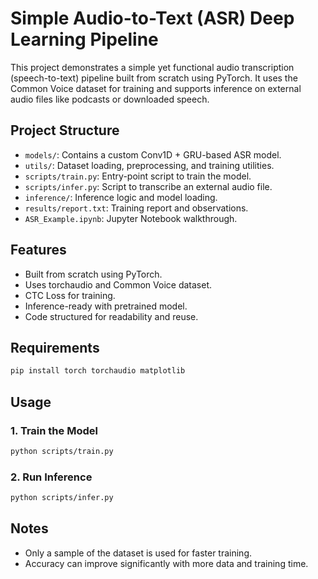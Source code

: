 # Simple Audio-to-Text (ASR) Deep Learning Pipeline

This project demonstrates a simple yet functional audio transcription (speech-to-text) pipeline built from scratch using PyTorch. It uses the Common Voice dataset for training and supports inference on external audio files like podcasts or downloaded speech.

## Project Structure

- `models/`: Contains a custom Conv1D + GRU-based ASR model.
- `utils/`: Dataset loading, preprocessing, and training utilities.
- `scripts/train.py`: Entry-point script to train the model.
- `scripts/infer.py`: Script to transcribe an external audio file.
- `inference/`: Inference logic and model loading.
- `results/report.txt`: Training report and observations.
- `ASR_Example.ipynb`: Jupyter Notebook walkthrough.

## Features

- Built from scratch using PyTorch.
- Uses torchaudio and Common Voice dataset.
- CTC Loss for training.
- Inference-ready with pretrained model.
- Code structured for readability and reuse.

## Requirements

```bash
pip install torch torchaudio matplotlib
```

## Usage

### 1. Train the Model
```bash
python scripts/train.py
```

### 2. Run Inference
```bash
python scripts/infer.py
```

## Notes

- Only a sample of the dataset is used for faster training.
- Accuracy can improve significantly with more data and training time.

